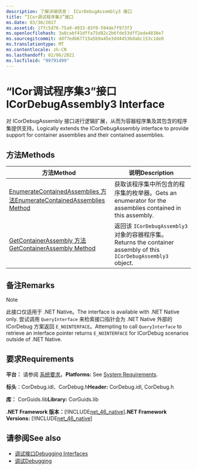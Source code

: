 ```yaml
---
description: 了解详细信息： ICorDebugAssembly3 接口
title: “ICor调试程序集3”接口
ms.date: 03/30/2017
ms.assetid: 17fc5d76-75a9-4933-83f0-594de7f973f3
ms.openlocfilehash: 3a8cabf41dffa75d82c2b6fde53dff2ede4838e7
ms.sourcegitcommit: ddf7edb67715a5b9a45e3dd44536dabc153c1de0
ms.translationtype: MT
ms.contentlocale: zh-CN
ms.lasthandoff: 02/06/2021
ms.locfileid: "99791499"
---
```

# <a name="icordebugassembly3-interface"></a><span data-ttu-id="48f26-103">“ICor调试程序集3”接口</span><span class="sxs-lookup"><span data-stu-id="48f26-103">ICorDebugAssembly3 Interface</span></span>

<span data-ttu-id="48f26-104">对 ICorDebugAssembly 接口进行逻辑扩展，从而为容器程序集及其包含的程序集提供支持。</span><span class="sxs-lookup"><span data-stu-id="48f26-104">Logically extends the ICorDebugAssembly interface to provide support for container assemblies and their contained assemblies.</span></span>  
  
## <a name="methods"></a><span data-ttu-id="48f26-105">方法</span><span class="sxs-lookup"><span data-stu-id="48f26-105">Methods</span></span>  
  
|<span data-ttu-id="48f26-106">方法</span><span class="sxs-lookup"><span data-stu-id="48f26-106">Method</span></span>|<span data-ttu-id="48f26-107">说明</span><span class="sxs-lookup"><span data-stu-id="48f26-107">Description</span></span>|  
|------------|-----------------|  
|[<span data-ttu-id="48f26-108">EnumerateContainedAssemblies 方法</span><span class="sxs-lookup"><span data-stu-id="48f26-108">EnumerateContainedAssemblies Method</span></span>](icordebugassembly3-enumeratecontainedassemblies-method.md)|<span data-ttu-id="48f26-109">获取该程序集中所包含的程序集的枚举器。</span><span class="sxs-lookup"><span data-stu-id="48f26-109">Gets an enumerator for the assemblies contained in this assembly.</span></span>|  
|[<span data-ttu-id="48f26-110">GetContainerAssembly 方法</span><span class="sxs-lookup"><span data-stu-id="48f26-110">GetContainerAssembly Method</span></span>](icordebugassembly3-getcontainerassembly-method.md)|<span data-ttu-id="48f26-111">返回该 `ICorDebugAssembly3` 对象的容器程序集。</span><span class="sxs-lookup"><span data-stu-id="48f26-111">Returns the container assembly of this `ICorDebugAssembly3` object.</span></span>|  
  
## <a name="remarks"></a><span data-ttu-id="48f26-112">备注</span><span class="sxs-lookup"><span data-stu-id="48f26-112">Remarks</span></span>  
  
> [!NOTE]
> <span data-ttu-id="48f26-113">此接口仅适用于 .NET Native。</span><span class="sxs-lookup"><span data-stu-id="48f26-113">The interface is available with .NET Native only.</span></span> <span data-ttu-id="48f26-114">尝试调用 `QueryInterface` 来检索接口指针会为 .NET Native 外部的 ICorDebug 方案返回 `E_NOINTERFACE`。</span><span class="sxs-lookup"><span data-stu-id="48f26-114">Attempting to call `QueryInterface` to retrieve an interface pointer returns `E_NOINTERFACE` for ICorDebug scenarios outside of .NET Native.</span></span>  
  
## <a name="requirements"></a><span data-ttu-id="48f26-115">要求</span><span class="sxs-lookup"><span data-stu-id="48f26-115">Requirements</span></span>  

 <span data-ttu-id="48f26-116">**平台：** 请参阅 [系统要求](../../get-started/system-requirements.md)。</span><span class="sxs-lookup"><span data-stu-id="48f26-116">**Platforms:** See [System Requirements](../../get-started/system-requirements.md).</span></span>  
  
 <span data-ttu-id="48f26-117">**标头**：CorDebug.idl、CorDebug.h</span><span class="sxs-lookup"><span data-stu-id="48f26-117">**Header:** CorDebug.idl, CorDebug.h</span></span>  
  
 <span data-ttu-id="48f26-118">**库：** CorGuids.lib</span><span class="sxs-lookup"><span data-stu-id="48f26-118">**Library:** CorGuids.lib</span></span>  
  
 <span data-ttu-id="48f26-119">**.NET Framework 版本：**[!INCLUDE[net_46_native](../../../../includes/net-46-native-md.md)]</span><span class="sxs-lookup"><span data-stu-id="48f26-119">**.NET Framework Versions:** [!INCLUDE[net_46_native](../../../../includes/net-46-native-md.md)]</span></span>  
  
## <a name="see-also"></a><span data-ttu-id="48f26-120">请参阅</span><span class="sxs-lookup"><span data-stu-id="48f26-120">See also</span></span>

- [<span data-ttu-id="48f26-121">调试接口</span><span class="sxs-lookup"><span data-stu-id="48f26-121">Debugging Interfaces</span></span>](debugging-interfaces.md)
- [<span data-ttu-id="48f26-122">调试</span><span class="sxs-lookup"><span data-stu-id="48f26-122">Debugging</span></span>](index.md)
